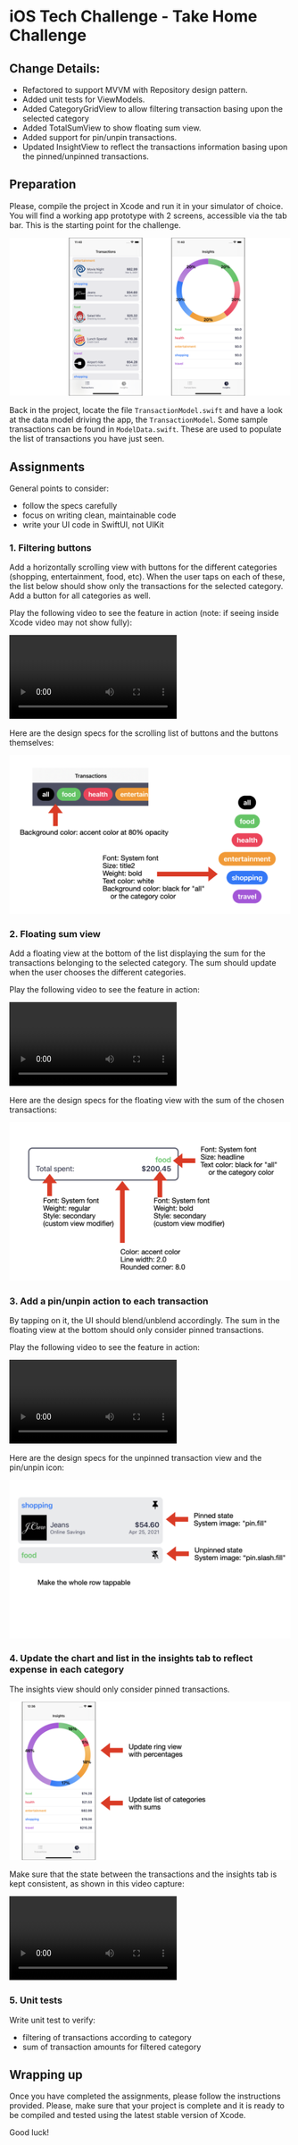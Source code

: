 # iOS Tech Challenge - Take Home Challenge

## Change Details:
- Refactored to support MVVM with Repository design pattern.
- Added unit tests for ViewModels.
- Added CategoryGridView to allow filtering transaction basing upon the selected category
- Added TotalSumView to show floating sum view.
- Added support for pin/unpin transactions.
- Updated InsightView to reflect the transactions information basing upon the pinned/unpinned transactions. 



## Preparation 
Please, compile the project in Xcode and run it in your simulator of choice. You will find a working app prototype with 2 screens, accessible via the tab bar. This is the starting point for the challenge.

![tech_challenge_images 001](./img/tech_challenge_images.001.png)


Back in the project, locate the file `TransactionModel.swift` and have a look at the data model driving the app, the `TransactionModel`. Some sample transactions can be found in `ModelData.swift`. These are used to populate the list of transactions you have just seen.

## Assignments

General points to consider:
- follow the specs carefully
- focus on writing clean, maintainable code
- write your UI code in SwiftUI, not UIKit

### 1. Filtering buttons

Add a horizontally scrolling view with buttons for the different categories (shopping, entertainment, food, etc). When the user taps on each of these, the list below should show only the transactions for the selected category. Add a button for all categories as well.

Play the following video to see the feature in action (note: if seeing inside Xcode video may not show fully):

![](./img/category_filters.mp4)

Here are the design specs for the scrolling list of buttons and the buttons themselves:

![](./img/tech_challenge_images.002.png)


### 2. Floating sum view 

Add a floating view at the bottom of the list displaying the sum for the transactions belonging to the selected category. The sum should update when the user chooses the different categories.

Play the following video to see the feature in action:

![](./img/sum_summary_with_categories.mp4)

Here are the design specs for the floating view with the sum of the chosen transactions:

![tech_challenge_images 003](./img/tech_challenge_images.003.png)


### 3. Add a pin/unpin action to each transaction

By tapping on it, the UI should blend/unblend accordingly. The sum in the floating view at the bottom should only consider pinned transactions.

Play the following video to see the feature in action:

![](./img/pin_unpin_with_categories_and_sum.mp4)


Here are the design specs for the unpinned transaction view and the pin/unpin icon:

![tech_challenge_images 005](./img/tech_challenge_images.005.png)

### 4. Update the chart and list in the insights tab to reflect expense in each category

The insights view should only consider pinned transactions.

![tech_challenge_images 007](./img/tech_challenge_images.007.png)


Make sure that the state between the transactions and the insights tab is kept consistent, as shown in this video capture:

![](./img/insights_tab_with_pinned_unpinned_views.mp4)

### 5. Unit tests 

Write unit test to verify:

- filtering of transactions according to category
- sum of transaction amounts for filtered category

## Wrapping up

Once you have completed the assignments, please follow the instructions provided. Please, make sure that your project is complete and it is ready to be compiled and tested using the latest stable version of Xcode.

Good luck!
